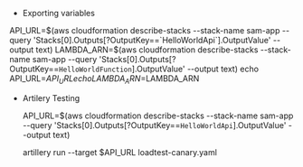 * Exporting variables

API_URL=$(aws cloudformation describe-stacks --stack-name sam-app --query 'Stacks[0].Outputs[?OutputKey==`HelloWorldApi`].OutputValue' --output text)
LAMBDA_ARN=$(aws cloudformation describe-stacks --stack-name sam-app --query 'Stacks[0].Outputs[?OutputKey==`HelloWorldFunction`].OutputValue' --output text)
echo API_URL=$API_URL
echo LAMBDA_ARN=$LAMBDA_ARN


* Artilery Testing

  API_URL=$(aws cloudformation describe-stacks --stack-name sam-app --query 'Stacks[0].Outputs[?OutputKey==`HelloWorldApi`].OutputValue' --output text)

  artillery run --target $API_URL loadtest-canary.yaml
